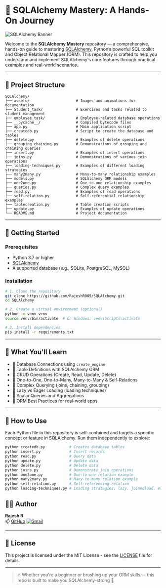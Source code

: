 # 🌟 SQLAlchemy Mastery: A Hands-On Journey

![SQLAlchemy Banner](https://raw.githubusercontent.com/RajeshR005/SQLAlchemy/main/assets/sqlalchemy_banner.gif)

Welcome to the **SQLAlchemy Mastery** repository — a comprehensive, hands-on guide to mastering [SQLAlchemy](https://www.sqlalchemy.org/), Python’s powerful SQL toolkit and Object Relational Mapper (ORM). This repository is crafted to help you understand and implement SQLAlchemy's core features through practical examples and real-world scenarios.

---

## 📂 Project Structure

```
SQLAlchemy/
├── assets/                     # Images and animations for documentation
├── Student_task/               # Exercises and tasks related to student management
├── employee_task/              # Employee-related database operations
├── __pycache__/                # Compiled bytecode files
├── app.py                      # Main application script
├── createdb.py                 # Script to create the database and tables
├── delete.py                   # Examples of delete operations
├── grouping_chaining.py        # Demonstrations of grouping and chaining queries
├── insert.py                   # Examples of insert operations
├── joins.py                    # Demonstrations of various join operations
├── loading-techniques.py       # Examples of different loading strategies
├── many2many.py                # Many-to-many relationship examples
├── models.py                   # SQLAlchemy ORM models
├── one2one.py                  # One-to-one relationship examples
├── queries.py                  # Complex query examples
├── read.py                     # Examples of read operations
├── self-relation.py            # Self-referential relationship examples
├── tablecreation.py            # Table creation scripts
├── update.py                   # Examples of update operations
└── README.md                   # Project documentation
```

---

## 🚀 Getting Started

### Prerequisites

- Python 3.7 or higher
- [SQLAlchemy](https://pypi.org/project/SQLAlchemy/)
- A supported database (e.g., SQLite, PostgreSQL, MySQL)

### Installation

```bash
# 1. Clone the repository
git clone https://github.com/RajeshR005/SQLAlchemy.git
cd SQLAlchemy

# 2. Create a virtual environment (optional)
python -m venv venv
source venv/bin/activate  # On Windows: venv\Scripts\activate

# 3. Install dependencies
pip install -r requirements.txt
```

---

## 🧠 What You'll Learn

- 📌 Database Connections using `create_engine`
- 📌 Table Definitions with SQLAlchemy ORM
- 📌 CRUD Operations (Create, Read, Update, Delete)
- 📌 One-to-One, One-to-Many, Many-to-Many & Self-Relations
- 📌 Complex Querying (joins, chaining, grouping)
- 📌 Lazy vs Eager Loading (loading techniques)
- 📌 Scalar Queries and Aggregations
- 📌 ORM Best Practices for real-world apps

---

## 🎯 How to Use

Each Python file in this repository is self-contained and targets a specific concept or feature in SQLAlchemy. Run them independently to explore:

```bash
python createdb.py           # Creates database tables
python insert.py             # Insert records
python read.py               # Query data
python update.py             # Update data
python delete.py             # Delete data
python joins.py              # Demonstrate join operations
python one2one.py            # One-to-one relation example
python many2many.py          # Many-to-many relation example
python self-relation.py      # Self-referencing relation
python loading-techniques.py # Loading strategies: lazy, joinedload, etc.
```

## 🧑‍💻 Author

**Rajesh R**   
📫 [GitHub](https://github.com/RajeshR005)
[![Gmail](https://img.shields.io/badge/Gmail-rajeshr005%40gmail.com-red?logo=gmail&logoColor=white)](mailto:rajeshr30072002@gmail.com) 

---

## 📜 License

This project is licensed under the MIT License - see the [LICENSE](LICENSE) file for details.

---

> 🔥 Whether you're a beginner or brushing up your ORM skills — this repo is built to make you SQLAlchemy-strong 💪
